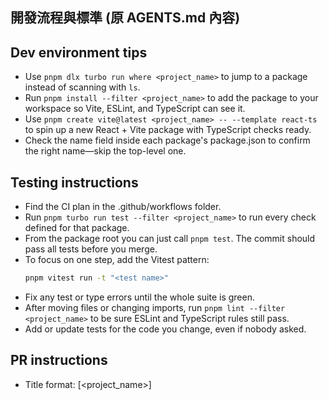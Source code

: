 ## 開發流程與標準 (原 AGENTS.md 內容)

## Dev environment tips
- Use `pnpm dlx turbo run where <project_name>` to jump to a package instead of scanning with `ls`.
- Run `pnpm install --filter <project_name>` to add the package to your workspace so Vite, ESLint, and TypeScript can see it.
- Use `pnpm create vite@latest <project_name> -- --template react-ts` to spin up a new React + Vite package with TypeScript checks ready.
- Check the name field inside each package's package.json to confirm the right name—skip the top-level one.

## Testing instructions
- Find the CI plan in the .github/workflows folder.
- Run `pnpm turbo run test --filter <project_name>` to run every check defined for that package.
- From the package root you can just call `pnpm test`. The commit should pass all tests before you merge.
- To focus on one step, add the Vitest pattern:
  ```bash
  pnpm vitest run -t "<test name>"
  ```
- Fix any test or type errors until the whole suite is green.
- After moving files or changing imports, run `pnpm lint --filter <project_name>` to be sure ESLint and TypeScript rules still pass.
- Add or update tests for the code you change, even if nobody asked.

## PR instructions
- Title format: [<project_name>] <Title>
- Always run `pnpm lint` and `pnpm test` before committing.

## 開發環境小撇步
- 使用 `pnpm dlx turbo run where <project_name>` 來跳轉到特定套件，而不是用 `ls` 慢慢找。
- 運行 `pnpm install --filter <project_name>` 來安裝套件，這樣 Vite、ESLint 和 TypeScript 才能正確識別它。
- 使用 `pnpm create vite@latest <project_name> -- --template react-ts` 快速建立一個新的 React + Vite + TypeScript 專案。
- 檢查每個套件 `package.json` 裡的 name 欄位來確認正確名稱，忽略最上層的那個。

### **跨平台指令注意事項 (Cross-platform Command Notes)**

- **問題**: 在 Windows 環境下，使用 `rm` 指令會失敗。
- **解法**: 在 Windows 環境下，請使用 `del` 指令來刪除檔案。在撰寫跨平台的指令時，需要特別注意不同作業系統的指令差異。

### 後端依賴與環境管理 (Backend Dependency & Environment)

為了確保後端開發環境在不同平台（macOS, Windows, Linux）之間的一致性與穩定性，我們總結了以下最佳實踐：

1.  **鎖定檔案的管理 (`uv.lock`)**
    *   **問題**: `python/uv.lock` 檔案會因為作業系統或 Python 版本的不同，而產生不相容的內容。例如，`torch` 套件在不同平台上有不同的編譯版本，強制提交 lock 檔案會導致其他開發者無法成功安裝依賴。
    *   **結論**: `python/uv.lock` **必須**被加入到專案根目錄的 `.gitignore` 檔案中。每位開發者都應該在自己的環境中生成一份本地的 lock 檔案，而不是共用同一份。

2.  **安裝特定任務的依賴**
    *   **問題**: 執行 `make test-be` 或 `make lint-be` 時，可能會出現 `ModuleNotFoundError` (例如 `pytest-mock` 找不到) 或其他依賴問題。
    *   **原因**: 這是因為 `pyproject.toml` 將 `test` 和 `dev` 的依賴分組管理，預設的 `uv sync` 不會安裝它們。
    *   **解法**: `Makefile` 中的指令已經更新，會自動處理這個問題。當您執行 `make test-be` 時，它會先執行 `uv sync --extra test` 來安裝測試所需的額外套件。同理，`make lint-be` 也會安裝 `dev` 依賴。

3.  **Makefile 的跨平台相容性**
    *   **問題**: `Makefile` 中的某些語法（例如註解或複雜的條件判斷）在 Windows 的 `make` 環境中可能會解析失敗。
    *   **結論**: 專案中的 `Makefile` 已經過簡化，移除了可能導致問題的複雜語法，以確保核心指令（如 `make test-be`, `make test-fe-project`）在主流作業系統上都能正常運作。

## 測試指南
- CI 計畫設定在 `.github/workflows` 資料夾裡。
- 運行 `pnpm turbo run test --filter <project_name>` 來執行該套件的所有檢查。
- 在套件的根目錄下，你也可以直接用 `pnpm test`。合併前請確保所有測試都通過。
- 如果只想跑單一測試，可以加上 Vitest 的 pattern：
  ```bash
  pnpm vitest run -t "<test name>"
  ```
- 修復所有測試或型別錯誤，直到整個測試套件都亮綠燈。
- 移動檔案或更改 imports 後，記得跑 `pnpm lint --filter <project_name>` 確保 ESLint 和 TypeScript 規則仍然通過。
- 即使沒人要求，也請為你修改的程式碼增加或更新測試。

### 前端測試實踐與常見問題 (Frontend Testing Practices & FAQ)

在本次開發週期中，我們總結了以下前端測試的最佳實踐與常見問題的解決方案：

1.  **如何執行特定子專案的測試？**
    *   **問題**: 專案根目錄的 `make test-fe` 指令只會測試 `archon-ui-main`。
    *   **解法**: 必須先進入目標專案的目錄，再執行測試指令。例如，要測試 `enduser-ui-fe`，正確的指令是：
        ```bash
        cd enduser-ui-fe && npm test
        ```

2.  **如何透過 `make` 指令加速測試？**
    *   **問題**: `make test-fe` 會執行所有前端測試，速度較慢。
    *   **解法**: 我們在 `Makefile` 中新增了兩個指令，讓您可以更精準地執行測試：
        *   **方法2：測試特定子專案**
            ```bash
            # 語法：make test-fe-project project=<project_name>
            make test-fe-project project=enduser-ui-fe
            ```
            這個指令只會執行 `enduser-ui-fe` 目錄下的所有測試。

        *   **方法3：測試特定單一檔案**
            ```bash
            # 語法：make test-fe-single project=<project_name> test=<test_name>
            make test-fe-single project=enduser-ui-fe test="TaskModal"
            ```
            這個指令只會執行 `enduser-ui-fe` 中，名稱包含 "TaskModal" 的測試，速度最快。

3.  **`Failed to resolve import` 錯誤**
    *   **問題**: 執行測試時，出現無法解析 `import` 的錯誤，例如 `@testing-library/user-event`。
    *   **解法**: 這代表該專案的 `package.json` 中缺少了必要的開發依賴 (`devDependencies`)。需在該專案目錄下使用 `npm install --save-dev <package-name>` 來安裝缺少的套件。

4.  **測試中找不到「純圖示按鈕」**
    *   **問題**: 使用 `screen.getByRole('button', { name: /.../i })` 無法找到一個只有圖示（例如 "X"）的按鈕。
    *   **解法**: 為了無障礙性 (a11y) 和測試的穩定性，純圖示按鈕應加上 `aria-label` 屬性，為按鈕提供一個文字描述。例如：
        ```html
        <button aria-label="Close">
          <XIcon />
        </button>
        ```

5.  **表單必填欄位的驗證測試**
    *   **問題**: 當 `input` 有 `required` 屬性時，在測試中 `userEvent.click(submitButton)` 可能不會觸發 `submit` 事件，導致無法測試元件內部的錯誤處理邏輯（例如 `alert`）。
    *   **解法**: 為了繞過瀏覽器的預設驗證行為，專門測試元件的內部邏輯，可以使用 `fireEvent.submit(submitButton)` 來直接觸發 `submit` 事件。

6.  **如何為沒有測試的元件建立 API Mock 與測試？**
    *   **情境**: 當需要為一個呼叫 API 的元件（例如 `DashboardPage.tsx`）補上測試，但卻找不到任何既有的測試檔案或 API 模擬 (`mock`) 設定時。
    *   **偵錯流程**:
        1.  **尋找測試檔案**: 首先嘗試尋找 `ComponentName.test.tsx`，如果找不到，則擴大範圍。
        2.  **尋找 Mock 設定**: 搜尋 API 的 URL (例如 `/api/employees`) 或 `msw` 的設定檔 (例如 `handlers.ts`, `mocks.ts`)，如果都找不到。
        3.  **檢查 Vite 設定**: 最終手段是檢查 `vite.config.ts` 檔案，其中的 `test.setupFiles` 屬性會指向測試環境的進入點，例如 `./test/setup.ts`。
    *   **解決方案 (建立測試環境)**:
        1.  **安裝依賴**: 確保 `msw` 已安裝。如果測試時出現 `Failed to resolve import "msw/node"` 錯誤，需在專案目錄下執行 `npm install --save-dev msw`。
        2.  **建立 Mock Handlers**: 在 `src/mocks/handlers.ts` 中，使用 `msw` 的 `http.get` 或 `http.post` 來定義 API 的模擬回應。
        3.  **建立 Mock Server**: 在 `src/mocks/server.ts` 中，使用 `setupServer` 來設定一個模擬伺服器，並匯入上一步的 handlers。
        4.  **啟動伺服器**: 在測試設定檔 (`test/setup.ts`) 中，匯入 `server`，並使用 `beforeAll`, `afterEach`, `afterAll` 來啟動、重設和關閉伺服器。
        5.  **撰寫測試**: 最後，建立對應的 `ComponentName.test.tsx` 檔案，撰寫測試案例。由於 `msw` 已在全域啟動，測試中的 `fetch` 會自動被攔截，無需在單一測試檔案中做額外設定。

### 後端 API 測試：模擬資料庫 (Backend API Testing: Mocking the Database)

為了確保後端測試的穩定與獨立性，所有測試**嚴禁**連線至真實資料庫。我們透過模擬 (Mocking) 來達成此目的。

- **測試指令**: 永遠使用 `make test-be` 來執行後端測試。此指令已在 `Makefile` 中定義，能確保在正確的虛擬環境中執行，並安裝所有必要的依賴（包括 `dev`, `mcp`, `agents` 等 extras）。

- **常見錯誤**: 如果測試出現 `supabase._sync.client.SupabaseException: Invalid API key` 錯誤，這代表你的測試案例意外地觸發了真實的資料庫連線。

- **解決方案**: 我們必須攔截 (patch) 任何嘗試建立真實資料庫客戶端的行為，並將其替換為測試環境提供的 `mock_supabase_client`。這需要使用 `pytest-mock` 套件提供的 `mocker` 功能。

**範例：**

假設一個 API 端點會呼叫 `LogService`，而 `LogService` 在初始化時會呼叫 `get_supabase_client()`。

**錯誤的測試寫法（會觸發真實連線）:**
```python
# 這會失敗！
def test_some_api_call_failure(client, mock_supabase_client):
    # ... 即使這裡有 mock_supabase_client，
    # LogService 內部呼叫的 get_supabase_client() 仍然是真實的。
    response = client.post("/api/some_endpoint", json={...})
    assert response.status_code == 200
```

**正確的測試寫法（使用 mocker.patch）:**
```python
# 正確！
def test_some_api_call_success(client, mock_supabase_client, mocker):
    # 使用 mocker.patch 攔截在 service 層的 get_supabase_client 呼叫
    # 並讓它回傳我們測試專用的 mock_supabase_client
    mocker.patch(
        'src.server.services.log_service.get_supabase_client',
        return_value=mock_supabase_client
    )

    # 接下來的測試邏輯...
    # ...設定 mock_supabase_client 的預期回傳值...
    mock_supabase_client.table.return_value.insert.return_value.execute.return_value = ...

    # ...觸發 API ...
    response = client.post("/api/record-gemini-log", json={...})

    # ...驗證結果...
    assert response.status_code == 201
```

### 測試非同步方法 (Testing Asynchronous Methods)

當測試非同步方法時，特別是當這些方法回傳多個值（例如 `(success, result)` 元組）時，需要正確地模擬它們的行為。

- **問題**: 直接將元組賦值給 `AsyncMock().return_value` 可能會導致 `TypeError: object tuple can't be used in 'await' expression`，因為 `AsyncMock` 預期回傳的是一個可等待的物件，而不是直接的結果。

- **解決方案**: 使用 `pytest` 的 `monkeypatch` fixture 來直接替換類別上的非同步方法。這樣可以確保在測試執行時，呼叫到的是我們模擬的非同步函式，而不是真實的實作。

**範例：**

假設 `TaskService` 有一個非同步方法 `get_task`，它回傳 `(bool, dict)`。

**錯誤的模擬寫法（會導致 TypeError）:**
```python
mock_task_service = AsyncMock(spec=TaskService)
mock_task_service.get_task.return_value = (True, {"task": {"id": "test"}})
# 當執行 await mock_task_service.get_task() 時，會嘗試 await 一個元組，導致錯誤。
```

**正確的模擬寫法（使用 monkeypatch）:**
```python
import pytest
from unittest.mock import AsyncMock
from src.server.services.projects.task_service import TaskService

@pytest.mark.asyncio
async def test_example_async_method_mocking(monkeypatch):
    mock_get_task = AsyncMock(return_value=(True, {"task": {"id": "test-task"}}))
    monkeypatch.setattr(TaskService, "get_task", mock_get_task)

    # 現在，當你實例化 TaskService 並呼叫 get_task 時，會呼叫到 mock_get_task
    task_service_instance = TaskService()
    success, result = await task_service_instance.get_task("some-id")

    assert success is True
    assert result["task"]["id"] == "test-task"
    mock_get_task.assert_called_once_with("some-id")
```

**實戰範例：測試 Agent (`EchoAgent`)**

基於上述 `monkeypatch` 模式，我們建立了 `EchoAgent` 作為一個可測試的範例。這個模式成功解決了測試 `pydantic-ai` 或其他非同步 Agent 的難題，並已在專案中建立對應的 `echo_agent.py` 與 `test_echo_agent.py` 作為未來開發的參考。

- **`python/src/agents/echo_agent.py` (被測試的 Agent):**
  ```python
  from typing import Tuple

  class EchoAgent:
      async def arun(self, query: str) -> Tuple[bool, str]:
          print(f"EchoAgent received: {query}")
          return True, f"Echo: {query}"
  ```

- **`python/tests/agents/test_echo_agent.py` (測試程式碼):**
  ```python
  import pytest
  from unittest.mock import AsyncMock
  from src.agents.echo_agent import EchoAgent

  @pytest.mark.asyncio
  async def test_echo_agent_arun_method_with_monkeypatch(monkeypatch):
      # 1. 安排：建立一個預設回傳值的 AsyncMock。
      mock_arun = AsyncMock(return_value=(True, "mocked echo response"))

      # 2. 安排：使用 monkeypatch 將 EchoAgent 類別上的 arun 方法替換為我們的 mock。
      monkeypatch.setattr(EchoAgent, "arun", mock_arun)

      # 3. 執行：實例化 Agent 並呼叫被修補過的方法。
      agent = EchoAgent()
      success, result = await agent.arun("hello world")

      # 4. 斷言：驗證結果並確認 mock 被正確呼叫。
      assert success is True
      assert result == "mocked echo response"
      mock_arun.assert_called_once_with("hello world")
  ```

### 測試目錄中的 `__init__.py` 檔案

- **問題**: 在某些環境或 `pytest` 版本中，如果測試檔案位於沒有 `__init__.py` 檔案的子目錄中，`pytest` 可能無法正確發現或匯入這些測試。

- **解決方案**: 為了確保測試的穩定發現和可移植性，建議在所有包含測試檔案的子目錄中，都放置一個空的 `__init__.py` 檔案。例如，如果 `tests/agents/` 包含測試檔案，則應確保 `tests/agents/__init__.py` 存在。

### 避免框架特定依賴 (Avoiding Framework-Specific Dependencies)

- **問題**: 在核心業務邏輯或通用輔助函式中直接引入特定框架（如 FastAPI）的物件或類型，會導致程式碼與框架緊密耦合，降低可測試性和可重用性。

- **解決方案**: 盡量保持核心邏輯的框架無關性。如果需要與框架特定物件互動，應將其限制在框架層（如 API 端點）或透過抽象介面、簡單資料結構來傳遞必要資訊。例如，如果一個服務需要處理上傳的檔案，可以讓它接受檔案內容的位元組流 (`bytes`) 和檔名 (`str`)，而不是直接要求 `fastapi.UploadFile` 物件。在測試中，可以建立符合這些簡單介面的模擬物件。

## PR 提交規範
- 標題格式：[<project_name>] <標題>
- 提交前務必運行 `pnpm lint` 和 `pnpm test`。

### **Commit 訊息的特殊字元問題 (Special Characters in Commit Messages)**

- **問題**: 當使用 `git commit -m "..."` 並且訊息內容包含特殊字元（例如 `$` 或 `` ` ``）時，指令可能會因為安全限制而失敗。
- **解法**: 為了避免這個問題，建議將複雜或包含特殊字元的 commit 訊息儲存到一個暫存檔案（例如 `commit_message.txt`），然後使用 `git commit -F commit_message.txt` 來執行提交。

---

### **標準提交與推送工作流程 (Commit & Push Workflow)**

為了確保每一次的程式碼提交都清晰、正確且完整，請遵循以下標準步驟：

1.  **檢查狀態 (`git status`)**
    *   在做任何操作前，先用此指令確認目前工作區的檔案狀態，了解哪些檔案被修改過。

2.  **檢視變更 (`git diff HEAD`)**
    *   在提交前，務必檢視所有變更的內容，確保沒有包含預期之外的修改。

3.  **加入暫存區 (`git add ...`)**
    *   使用 `git add <file1> <file2> ...` 將確認無誤的檔案加入暫存區。
    *   **注意**: 這是 `commit` 前的必要步驟，確保只有您想提交的變變更被包含進去。

4.  **提交變更 (`git commit -m "..."`)**
    *   執行提交，並撰寫清晰、有意義的提交訊息，說明這次變更的目的。

5.  **推送至遠端 (`git push`)**
    *   將本地的提交推送到遠端分支，與團隊成員同步進度。
    *   **注意**: 第一次推送新的分支時，需使用 `git push --set-upstream origin <branch-name>` 來建立本地與遠端分支的追蹤關係。

---

## 常見環境問題與解法 (FAQ)

本章節記錄專案開發過程中遇到的常見環境設定問題及其解決方案。

### 1. Windows 環境下 `make` 指令失敗
- **錯誤現象**: 執行 `make` 指令（如 `make dev-docker`）時，出現 `'{_} is not recognized as an internal or external command` 或類似錯誤。
- **根本原因**: 專案的 `Makefile` 使用了與 `bash` 相容的 shell 語法，而 Windows 預設的 `cmd` 或 `PowerShell` 無法正確解析。
- **解決方案**:
    - **建議**: 在 Windows 上安裝並使用 [Git Bash](https://git-scm.com/downloads) 或 [WSL (Windows Subsystem for Linux)](https://learn.microsoft.com/en-us/windows/wsl/install) 來執行 `make` 指令。
    - **臨時繞過**: 直接執行 `make` 指令背後的原生指令。例如，使用 `docker-compose up -d` 來代替 `make dev-docker`。但請注意，這會繞過 `Makefile` 中的環境檢查步驟。

### 2. `docker-compose up` 網路錯誤
- **錯誤現象**: 執行 `docker-compose up` 時，日誌出現 `Error response from daemon: plugin "bridgedge" not found`。
- **根本原因**: `docker-compose.yml` 檔案中，網路驅動 (`driver`) 的名稱被錯誤地拼寫為 `bridgedge`。
- **解決方案**: 將 `docker-compose.yml` 中 `networks.app-network.driver` 的值從 `bridgedge` 修改為 `bridge`。

### 3. 容器 (Container) 健康檢查失敗或不斷重啟
- **錯誤現象**: `docker-compose ps` 顯示容器狀態為 `unhealthy` 或 `restarting`。`archon-server` 的日誌顯示 `[Errno -2] Name or service not known`。
- **根本原因**: 這是 DNS 解析錯誤，通常是因為容器無法連線到 `SUPABASE_URL` 指定的資料庫主機。絕大多數情況下，是因為專案根目錄的 `.env` 檔案遺失或配置不正確。
- **解決方案**:
    1.  確認專案根目錄下存在 `.env` 檔案。
    2.  確保檔案中 `SUPABASE_URL` 和 `SUPABASE_SERVICE_KEY` 的值是從您的 Supabase 專案中複製的，且完全正確。
    3.  修改 `.env` 檔案後，必須執行 `docker-compose down` 和 `docker-compose up -d` 來徹底重啟容器，以載入新的環境變數。